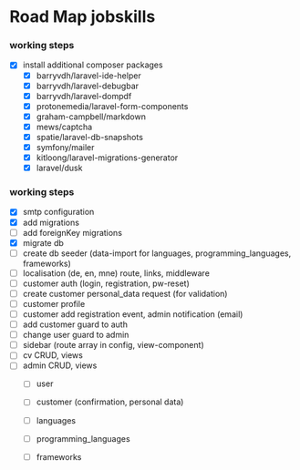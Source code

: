 # Road Map jobskills

### working steps
- [x] install additional composer packages
  - [x] barryvdh/laravel-ide-helper
  - [x] barryvdh/laravel-debugbar
  - [x] barryvdh/laravel-dompdf
  - [x] protonemedia/laravel-form-components
  - [x] graham-campbell/markdown
  - [x] mews/captcha
  - [x] spatie/laravel-db-snapshots
  - [x] symfony/mailer
  - [x] kitloong/laravel-migrations-generator
  - [x] laravel/dusk

### working steps
- [x] smtp configuration
- [x] add migrations
- [ ] add foreignKey migrations
- [x] migrate db
- [ ] create db seeder (data-import for languages, programming_languages, frameworks)
- [ ] localisation (de, en, mne) route, links, middleware 
- [ ] customer auth (login, registration, pw-reset)
- [ ] create customer personal_data request (for validation)
- [ ] customer profile
- [ ] customer add registration event, admin notification (email)
- [ ] add customer guard to auth
- [ ] change user guard to admin
- [ ] sidebar (route array in config, view-component)
- [ ] cv CRUD, views
- [ ] admin CRUD, views 
  - [ ] user  
  - [ ] customer (confirmation, personal data)
  - [ ] languages
  - [ ] programming_languages
  - [ ] frameworks


